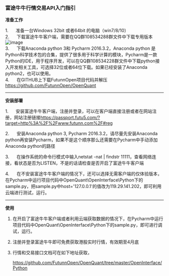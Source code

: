 ### 富途牛牛行情交易API入门指引

**准备工作**

1.      准备一台Windows 32bit 或者64bit 的电脑（win7/8/10）  
2.      下载富途牛牛客户端，需要在QQ群108534288群文件中下载专用版本![image](https://github.com/FutunnOpen/OpenQuant/raw/master/Resources/Download.png)  
3.      下载Anaconda python 3和 Pycharm 2016.3.2，Anaconda python 是Python科学技术包的合集，提供了很多用于科学计算的模块，Pycharm是一款Python的IDE，用于程序开发，可以在QQ群108534228群文件中下载python接入开发相关工具，可选择32位或者64位下载。如果已经安装了Anaconda python2，也可以使用。  
4.      在GITHUB上下载FutunnOpen项目代码并解压<https://github.com/FutunnOpen/OpenQuant>


---

**安装部署**

1.      安装富途牛牛客户端，注册并登录，可以在客户端直接注册或者在网站注册，网站注册链接<https://passport.futu5.com/?target=http%3A%2F%2Fwww.futunn.com%2F#reg>

2.      安装Anaconda python 3, Pycharm 2016.3.2，请尽量先安装Anaconda python再安装Pycharm，如果不是这个顺序那么还需要在Pycharm中手动添加Anaconda python的路径

3.      在操作系统的命令行模式中输入netstat -nat | findstr 11111，查看网络连接，看状态是否为LISTEN，不是的话请检查是否开启了富途牛牛客户端

4.      在不安装富途牛牛客户端的情况下，还可以选择无需客户端的仅体验版本，在Pycharm中运行项目代码中OpenQuant\OpenInterface\Python下的sample.py，把sample.py中host='127.0.0.1'的值改为119.29.141.202，即可利用云端进行测试，运行。

---

**使用**

1. 在开启了富途牛牛客户端或者利用云端获取数据的情况下，在Pycharm中运行项目代码中OpenQuant\OpenInterface\Python下的sample.py，即可进行调试，运行。

2. 注册并登录富途牛牛即可免费获取港股实时行情，有效期至4月底

3. 行情和交易接口文档可在如下地址获取，

   <https://github.com/FutunnOpen/OpenQuant/tree/master/OpenInterface/Python>

​      